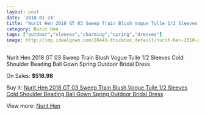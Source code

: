 ```yaml
---
layout: post
date: '2018-01-24'
title: "Nurit Hen 2018 GT 03 Sweep Train Blush Vogue Tulle 1/2 Sleeves Cold Shoulder Beading Ball Gown Spring Outdoor Bridal Dress"
category: Nurit Hen
tags: ["outdoor","sleeves","charming","spring","dresses"]
image: http://img.idealgown.com/28441-thickbox_default/nurit-hen-2018-gt-03-sweep-train-blush-vogue-tulle-1-2-sleeves-cold-shoulder-beading-ball-gown-spring-outdoor-bridal-dress.jpg
---
```

Nurit Hen 2018 GT 03 Sweep Train Blush Vogue Tulle 1/2 Sleeves Cold Shoulder Beading Ball Gown Spring Outdoor Bridal Dress

On Sales: **$518.98**
<a href="https://www.idealgown.com/en/nurit-hen/10918-nurit-hen-2018-gt-03-sweep-train-blush-vogue-tulle-1-2-sleeves-cold-shoulder-beading-ball-gown-spring-outdoor-bridal-dress.html"><amp-img layout="responsive" width="600" height="600" src="//img.idealgown.com/28441-thickbox_default/nurit-hen-2018-gt-03-sweep-train-blush-vogue-tulle-1-2-sleeves-cold-shoulder-beading-ball-gown-spring-outdoor-bridal-dress.jpg" alt="Nurit Hen 2018 GT 03 Sweep Train Blush Vogue Tulle 1/2 Sleeves Cold Shoulder Beading Ball Gown Spring Outdoor Bridal Dress 0" /></a>
<a href="https://www.idealgown.com/en/nurit-hen/10918-nurit-hen-2018-gt-03-sweep-train-blush-vogue-tulle-1-2-sleeves-cold-shoulder-beading-ball-gown-spring-outdoor-bridal-dress.html"><amp-img layout="responsive" width="600" height="600" src="//img.idealgown.com/28447-thickbox_default/nurit-hen-2018-gt-03-sweep-train-blush-vogue-tulle-1-2-sleeves-cold-shoulder-beading-ball-gown-spring-outdoor-bridal-dress.jpg" alt="Nurit Hen 2018 GT 03 Sweep Train Blush Vogue Tulle 1/2 Sleeves Cold Shoulder Beading Ball Gown Spring Outdoor Bridal Dress 1" /></a>
<a href="https://www.idealgown.com/en/nurit-hen/10918-nurit-hen-2018-gt-03-sweep-train-blush-vogue-tulle-1-2-sleeves-cold-shoulder-beading-ball-gown-spring-outdoor-bridal-dress.html"><amp-img layout="responsive" width="600" height="600" src="//img.idealgown.com/28446-thickbox_default/nurit-hen-2018-gt-03-sweep-train-blush-vogue-tulle-1-2-sleeves-cold-shoulder-beading-ball-gown-spring-outdoor-bridal-dress.jpg" alt="Nurit Hen 2018 GT 03 Sweep Train Blush Vogue Tulle 1/2 Sleeves Cold Shoulder Beading Ball Gown Spring Outdoor Bridal Dress 2" /></a>
<a href="https://www.idealgown.com/en/nurit-hen/10918-nurit-hen-2018-gt-03-sweep-train-blush-vogue-tulle-1-2-sleeves-cold-shoulder-beading-ball-gown-spring-outdoor-bridal-dress.html"><amp-img layout="responsive" width="600" height="600" src="//img.idealgown.com/28445-thickbox_default/nurit-hen-2018-gt-03-sweep-train-blush-vogue-tulle-1-2-sleeves-cold-shoulder-beading-ball-gown-spring-outdoor-bridal-dress.jpg" alt="Nurit Hen 2018 GT 03 Sweep Train Blush Vogue Tulle 1/2 Sleeves Cold Shoulder Beading Ball Gown Spring Outdoor Bridal Dress 3" /></a>
<a href="https://www.idealgown.com/en/nurit-hen/10918-nurit-hen-2018-gt-03-sweep-train-blush-vogue-tulle-1-2-sleeves-cold-shoulder-beading-ball-gown-spring-outdoor-bridal-dress.html"><amp-img layout="responsive" width="600" height="600" src="//img.idealgown.com/28444-thickbox_default/nurit-hen-2018-gt-03-sweep-train-blush-vogue-tulle-1-2-sleeves-cold-shoulder-beading-ball-gown-spring-outdoor-bridal-dress.jpg" alt="Nurit Hen 2018 GT 03 Sweep Train Blush Vogue Tulle 1/2 Sleeves Cold Shoulder Beading Ball Gown Spring Outdoor Bridal Dress 4" /></a>
<a href="https://www.idealgown.com/en/nurit-hen/10918-nurit-hen-2018-gt-03-sweep-train-blush-vogue-tulle-1-2-sleeves-cold-shoulder-beading-ball-gown-spring-outdoor-bridal-dress.html"><amp-img layout="responsive" width="600" height="600" src="//img.idealgown.com/28443-thickbox_default/nurit-hen-2018-gt-03-sweep-train-blush-vogue-tulle-1-2-sleeves-cold-shoulder-beading-ball-gown-spring-outdoor-bridal-dress.jpg" alt="Nurit Hen 2018 GT 03 Sweep Train Blush Vogue Tulle 1/2 Sleeves Cold Shoulder Beading Ball Gown Spring Outdoor Bridal Dress 5" /></a>
<a href="https://www.idealgown.com/en/nurit-hen/10918-nurit-hen-2018-gt-03-sweep-train-blush-vogue-tulle-1-2-sleeves-cold-shoulder-beading-ball-gown-spring-outdoor-bridal-dress.html"><amp-img layout="responsive" width="600" height="600" src="//img.idealgown.com/28442-thickbox_default/nurit-hen-2018-gt-03-sweep-train-blush-vogue-tulle-1-2-sleeves-cold-shoulder-beading-ball-gown-spring-outdoor-bridal-dress.jpg" alt="Nurit Hen 2018 GT 03 Sweep Train Blush Vogue Tulle 1/2 Sleeves Cold Shoulder Beading Ball Gown Spring Outdoor Bridal Dress 6" /></a>

Buy it: [Nurit Hen 2018 GT 03 Sweep Train Blush Vogue Tulle 1/2 Sleeves Cold Shoulder Beading Ball Gown Spring Outdoor Bridal Dress](https://www.idealgown.com/en/nurit-hen/10918-nurit-hen-2018-gt-03-sweep-train-blush-vogue-tulle-1-2-sleeves-cold-shoulder-beading-ball-gown-spring-outdoor-bridal-dress.html "Nurit Hen 2018 GT 03 Sweep Train Blush Vogue Tulle 1/2 Sleeves Cold Shoulder Beading Ball Gown Spring Outdoor Bridal Dress")

View more: [Nurit Hen](https://www.idealgown.com/en/185-nurit-hen "Nurit Hen")